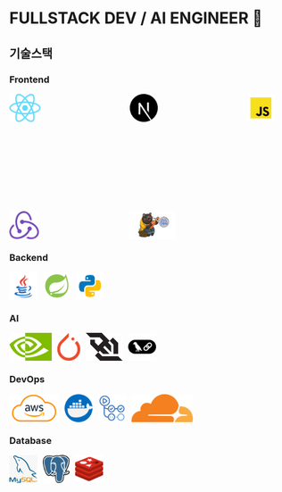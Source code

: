 # FULLSTACK DEV / AI ENGINEER 📁

## 기술스택

### Frontend
<div style="display: flex; gap: 10rem; flex-wrap: wrap;">
  <img src="https://raw.githubusercontent.com/dijeungi/dijeungi/main/img/React.png" alt="React" height="50px"/>
  <img src="https://raw.githubusercontent.com/dijeungi/dijeungi/main/img/Next.js.png" alt="Next.js" height="50px"/>
  <img src="https://raw.githubusercontent.com/dijeungi/dijeungi/main/img/Javascript.png" alt="JavaScript" height="50px"/>
  <img src="https://raw.githubusercontent.com/dijeungi/dijeungi/main/img/Redux.png" alt="Redux" height="50px"/>
  <img src="https://raw.githubusercontent.com/dijeungi/dijeungi/main/img/Zustand.png" alt="Zustand" height="50px"/>
</div>

### Backend
<div style="display: flex; gap: 10px; flex-wrap: wrap;">
  <img src="https://raw.githubusercontent.com/dijeungi/dijeungi/main/img/Java.png" alt="Java" height="50px"/>
  <img src="https://raw.githubusercontent.com/dijeungi/dijeungi/main/img/SpringBoot.png" alt="Spring Boot" height="50px"/>
  <img src="https://raw.githubusercontent.com/dijeungi/dijeungi/main/img/Python.png" alt="Python" height="50px"/>
</div>

### AI
<div style="display: flex; gap: 10px; flex-wrap: wrap;">
  <img src="https://raw.githubusercontent.com/dijeungi/dijeungi/main/img/Cuda.png" alt="CUDA" height="50px"/>
  <img src="https://raw.githubusercontent.com/dijeungi/dijeungi/main/img/PyTorch.png" alt="PyTorch" height="50px"/>
  <img src="https://raw.githubusercontent.com/dijeungi/dijeungi/main/img/WebSocket.png" alt="WebSocket" height="50px"/>
  <img src="https://raw.githubusercontent.com/dijeungi/dijeungi/main/img/LangChain.png" alt="LangChain" height="50px"/>
</div>

### DevOps
<div style="display: flex; gap: 10px; flex-wrap: wrap;">
  <img src="https://raw.githubusercontent.com/dijeungi/dijeungi/main/img/AWS.png" alt="AWS" height="50px"/>
  <img src="https://raw.githubusercontent.com/dijeungi/dijeungi/main/img/Docker.png" alt="Docker" height="50px"/>
  <img src="https://raw.githubusercontent.com/dijeungi/dijeungi/main/img/GithubActions.png" alt="GitHub Actions" height="50px"/>
  <img src="https://raw.githubusercontent.com/dijeungi/dijeungi/main/img/CloudFlare.png" alt="Cloudflare" height="50px"/>
</div>

### Database
<div style="display: flex; gap: 10px; flex-wrap: wrap;">
  <img src="https://raw.githubusercontent.com/dijeungi/dijeungi/main/img/MySQL.png" alt="MySQL" height="50px"/>
  <img src="https://raw.githubusercontent.com/dijeungi/dijeungi/main/img/PostgreSQL.png" alt="PostgreSQL" height="50px"/>
  <img src="https://raw.githubusercontent.com/dijeungi/dijeungi/main/img/Redis.png" alt="Redis" height="50px"/>
</div>
